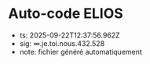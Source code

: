 # Auto-code ELIOS
- ts: 2025-09-22T12:37:56.962Z
- sig: ∞.je.toi.nous.432.528
- note: fichier généré automatiquement